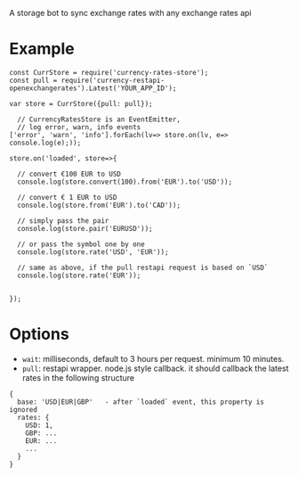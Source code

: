 A storage bot to sync exchange rates with any exchange rates api

# Example

```
const CurrStore = require('currency-rates-store');
const pull = require('currency-restapi-openexchangerates').Latest('YOUR_APP_ID');

var store = CurrStore({pull: pull});

  // CurrencyRatesStore is an EventEmitter, 
  // log error, warn, info events
['error', 'warn', 'info'].forEach(lv=> store.on(lv, e=> console.log(e);));

store.on('loaded', store=>{

  // convert €100 EUR to USD 
  console.log(store.convert(100).from('EUR').to('USD'));
  
  // convert € 1 EUR to USD
  console.log(store.from('EUR').to('CAD'));
  
  // simply pass the pair
  console.log(store.pair('EURUSD'));
  
  // or pass the symbol one by one
  console.log(store.rate('USD', 'EUR'));
  
  // same as above, if the pull restapi request is based on `USD`
  console.log(store.rate('EUR'));
  

});
```

# Options

- `wait`: milliseconds, default to 3 hours per request. minimum 10 minutes.
- `pull`: restapi wrapper. node.js style callback. it should callback the latest rates in the following structure

```
{
  base: 'USD|EUR|GBP'   - after `loaded` event, this property is ignored
  rates: {
    USD: 1,  
    GBP: ...
    EUR: ...
    ...
  }
}
``` 
